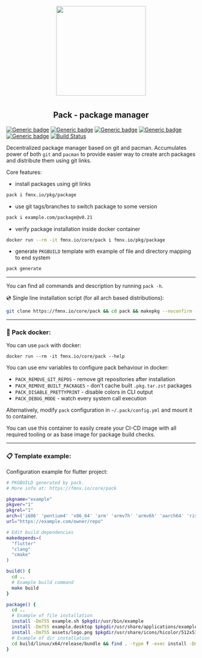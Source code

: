<p align="center">
<img style="align: center; padding-left: 10px; padding-right: 10px; padding-bottom: 10px;" width="238px" height="238px" src="https://fmnx.io/dancheg97/Pictures/raw/branch/main/pack.png" />
</p>

<h2 align="center">Pack - package manager</h2>

[![Generic badge](https://img.shields.io/badge/LICENSE-GPL-orange.svg)](https://fmnx.io/core/pack/src/branch/main/LICENSE)
[![Generic badge](https://img.shields.io/badge/FMNX-REPO-006db0.svg)](https://fmnx.io/core/pack)
[![Generic badge](https://img.shields.io/badge/CODEBERG-REPO-45a3fb.svg)](https://codeberg.org/fmnx/pack)
[![Generic badge](https://img.shields.io/badge/GITHUB-REPO-white.svg)](https://github.com/fmnx-io/pack)
[![Generic badge](https://img.shields.io/badge/DOCKER-REGISTRY-blue.svg)](https://fmnx.io/core/-/packages/container/pack/latest)
[![Build Status](https://ci.fmnx.io/api/badges/core/pack/status.svg)](https://ci.fmnx.io/core/pack)

Decentralized package manager based on git and pacman. Accumulates power of both `git` and `pacman` to provide easier way to create arch packages and distribute them using git links.

Core features:

- install packages using git links

```sh
pack i fmnx.io/pkg/package
```

- use git tags/branches to switch package to some version

```sh
pack i example.com/package@v0.21
```

- verify package installation inside docker container

```sh
docker run --rm -it fmnx.io/core/pack i fmnx.io/pkg/package
```

- generate `PKGBUILD` template with example of file and directory mapping to end system

```sh
pack generate
```

---

You can find all commands and description by running `pack -h`.

💿 Single line installation script (for all arch based distributions):

```sh
git clone https://fmnx.io/core/pack && cd pack && makepkg --noconfirm -sfri
```

---

### 🐋 Pack docker:

You can use `pack` with docker:

```
docker run --rm -it fmnx.io/core/pack --help
```

You can use env variables to configure pack behaviour in docker:

- `PACK_REMOVE_GIT_REPOS` - remove git repositories after installation
- `PACK_REMOVE_BUILT_PACKAGES` - don't cache built `.pkg.tar.zst` packages
- `PACK_DISABLE_PRETTYPRINT` - disable colors in CLI output
- `PACK_DEBUG_MODE` - watch every system call execution

Alternatively, modify `pack` configuration in `~/.pack/config.yml` and mount it to container.

You can use this container to easily create your CI-CD image with all required tooling or as base image for package build checks.

---

### 📋 Template example:

Configuration example for flutter project:

```sh
# PKGBUILD generated by pack.
# More info at: https://fmnx.io/core/pack

pkgname="example"
pkgver="1"
pkgrel="1"
arch=('i686' 'pentium4' 'x86_64' 'arm' 'armv7h' 'armv6h' 'aarch64' 'riscv64')
url="https://example.com/owner/repo"

# Edit build dependencies
makedepends=(
  "flutter"
  "clang"
  "cmake"
)

build() {
  cd ..
  # Example build command
  make build
}

package() {
  cd ..
  # Example of file installation
  install -Dm755 example.sh $pkgdir/usr/bin/example
  install -Dm755 example.desktop $pkgdir/usr/share/applications/example.desktop
  install -Dm755 assets/logo.png $pkgdir/usr/share/icons/hicolor/512x512/apps/example.png
  # Example of dir installation
  cd build/linux/x64/release/bundle && find . -type f -exec install -Dm755 {} $pkgdir/usr/share/example/{} \; && cd $srcdir/..
}
```

<!--
Clean git dir before each package installation.
-->
